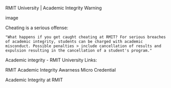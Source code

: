 RMIT University | Academic Integrity Warning

image

Cheating is a serious offense:

    "What happens if you get caught cheating at RMIT? For serious breaches of academic integrity, students can be charged with academic misconduct. Possible penalties > include cancellation of results and expulsion resulting in the cancellation of a student's program."

Academic integrity - RMIT University
Links:

RMIT Academic Integrity Awarness Micro Credential

Academic Integrity at RMIT

